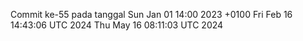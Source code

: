 Commit ke-55 pada tanggal Sun Jan 01 14:00 2023 +0100
Fri Feb 16 14:43:06 UTC 2024
Thu May 16 08:11:03 UTC 2024
